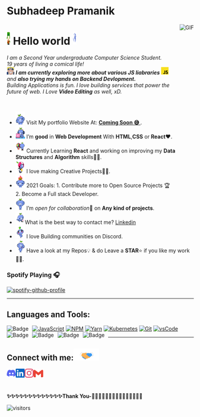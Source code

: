# Subhadeep Pramanik 

<img align="right" alt="GIF" height="160px" src="Assets/NUX_Octodex.gif" />

# <img width="10px" src="Assets/hello.gif" height="35vw"/> Hello world <img width="10px" src="Assets/earth.gif" height="35vw" />

<p>
  <em>
    I am a Second Year undergraduate Computer Science Student. <br>
    19 years of living a comical life! <br><img src="Assets/Naruto.png" width="20px" >
    <b>I am currently exploring more about various JS liabraries</b> <img src="Assets/js.png" width="20px"> and <b> also trying my hands on Backend Devlopment.</b>&nbsp
     <br>
    Building Applications is fun. I love building services that power the future of web.
    I Love <b>Video Editing</b> as well, xD. <br>
  </em>  
</p>

<br>

- <img alt="GIF" src="Assets/ok.gif" width="25vw" height="35vw" /> Visit My portfolio Website At: <a href="https://i.pinimg.com/originals/bf/45/72/bf45724399d8ab9aa70a633c0555a97d.gif"><b>Coming Soon 😅 </b></a>.
- <img alt="GIF" src="Assets/webdev.gif" width="25vw" height="35vw" /> I’m **good** in **Web Development** With **HTML**,**CSS** or **React**❤️.
- <img alt="GIF" src="Assets/tv.gif" width="25vw" height="35vw" /> Currently Learning **React** and working on improving my **Data Structures** and **Algorithm** skills👨‍💻.
- <img alt="GIF" src="Assets/projects.gif" width="25vw" height="35vw"/> I love making Creative Projects👨‍💻.
- <img alt="GIF" src="Assets/aim.gif" width="25vw" height="35vw" />  2021 Goals: 1. Contribute more to Open Source Projects 🏆 <br> 2. Become a Full stack Developer.
- <img alt="GIF" src="Assets/thanks.gif" width="25vw"  height="35vw"/> I’m *open for collaboration*🧠 on **Any kind of projects**.
- <img alt="GIF" src="Assets/contact.gif" width="25vw" height="35vw" />What is the best way to contact me? [Linkedin](https://www.linkedin.com/in/chirag-kumar-sharma-5286b51b8)
- <img alt="GIF" src="Assets/aww.gif" width="25vw" height="35vw"/> I love Building communities on Discord.
- <img alt="GIF" src="Assets/dance.gif" width="25vw" height="35vw" /> Have a look at my Repos💡 & do Leave a **STAR**⭐️ if you like my work👨‍💻.
  <br>


### Spotify Playing 🎧

<!-- [![Spotify](https://novatorem-nuxpd1k1x-chiragksharma.vercel.app/api/spotify)](https://open.spotify.com/user/313h53jfsifbnilpgavyjmpdso2u) -->
[![spotify-github-profile](https://spotify-github-profile.vercel.app/api/view?uid=31umplvfxtpdvktwncowyg725m6q&cover_image=false&theme=default&bar_color=53b14f&bar_color_cover=true)](https://spotify-github-profile.vercel.app/api/view?uid=31umplvfxtpdvktwncowyg725m6q&redirect=true)

---
## Languages and Tools:

[![JavaScript](https://img.shields.io/badge/JavaScript-F7DF1E?style=for-the-badge&logo=javascript&logoColor=black)]()
[![NPM](https://img.shields.io/badge/NPM-CB3837?style=for-the-badge&logo=npm&logoColor=white)]()
[![Yarn](https://img.shields.io/badge/Yarn-2C8EBB?style=for-the-badge&logo=yarn&logoColor=white)]()
[![Kubernetes](https://img.shields.io/badge/Kubernetes-326ce5.svg?&style=for-the-badge&logo=kubernetes&logoColor=white)]()
[![Git](https://img.shields.io/badge/Git-F05032?style=for-the-badge&logo=git&logoColor=white)]()
[![vsCode](https://img.shields.io/badge/vsCode-0078D4?style=for-the-badge&logo=visual%20studio%20code&logoColor=white)]()
<img alt="Badge" style="float: left; margin-right: 10px;"  src="https://img.shields.io/badge/html5%20-%23E34F26.svg?&style=for-the-badge&logo=html5&logoColor=white"/> <img alt="Badge" style="float: left; margin-right: 10px;"  src="https://img.shields.io/badge/css3%20-%231572B6.svg?&style=for-the-badge&logo=css3&logoColor=white"/> <img alt="Badge" style="float: left; margin-right: 10px;" src="https://img.shields.io/badge/react%20-%2320232a.svg?&style=for-the-badge&logo=react&logoColor=%2361DAFB"/> <img alt="Badge" style="float: left; margin-right: 10px;"  src="https://img.shields.io/badge/bootstrap%20-%23563D7C.svg?&style=for-the-badge&logo=bootstrap&logoColor=white"/> <img alt="Badge" style="float: left; margin-right: 10px;"  src="https://img.shields.io/badge/git%20-%23F05033.svg?&style=for-the-badge&logo=git&logoColor=white"/>

---


## Connect with me:<img src="Assets/Handshake.gif" height="32px">

  <a href="https://discord.gg/Fb2yJHD6aA">
    <img align="left" alt="Discord" width="24px" src="Assets/discord.svg"/>
  <a href="https://www.linkedin.com/in/chirag-kumar-sharma-5286b51b8">
    <img align="left" alt="Linkedin" width="24px" src="Assets/linkedin.svg"  />
  </a> &nbsp;&nbsp;
  <a href="https://www.instagram.com/chiragsharma862/">
    <img align="left" alt=" Instagram" width="24px" src="Assets/instagram.svg" />
  </a> &nbsp;&nbsp;
  <a href="mailto:chiragksharma15@gmail.com">
    <img align="left" alt="Gmail" width="26px" src="Assets/gmail.svg" />
  </a> &nbsp;&nbsp;
  

<br><br>
<b>✨✨✨✨✨✨✨✨✨✨✨✨✨Thank You-🙏🏼✨✨✨✨✨✨✨✨✨✨✨✨✨</b>

![visitors](https://visitor-badge.laobi.icu/badge?page_id=chiragksharma)
